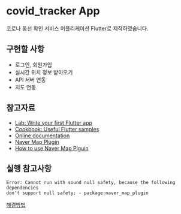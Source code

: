 # covid_tracker App

코로나 동선 확인 서비스 어플리케이션
Flutter로 제작하였습니다.

## 구현할 사항
* 로그인, 회원가입
* 실시간 위치 정보 받아오기
* API 서버 연동
* 지도 연동

## 참고자료
- [Lab: Write your first Flutter app](https://flutter.dev/docs/get-started/codelab)
- [Cookbook: Useful Flutter samples](https://flutter.dev/docs/cookbook)
- [Online documentation](https://flutter.dev/docs)
- [Naver Map Plugin](https://pub.dev/packages/naver_map_plugin)
- [How to use Naver Map Plguin](https://marrrang.tistory.com/m/27)

## 실행 참고사항
```
Error: Cannot run with sound null safety, because the following dependencies
don't support null safety: - package:naver_map_plugin
```
[해결방법](https://hanco.tistory.com/17)
